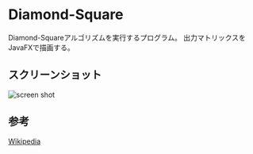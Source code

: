 # Diamond-Square

Diamond-Squareアルゴリズムを実行するプログラム。
出力マトリックスをJavaFXで描画する。

## スクリーンショット
![screen shot](https://raw.githubusercontent.com/yama07/DiamondSquare_JavaFX/images/screenshot-01.png)

## 参考
[Wikipedia](http://en.wikipedia.org/wiki/Diamond-square_algorithm)
